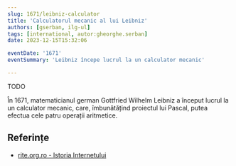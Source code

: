 ```yaml
---
slug: 1671/leibniz-calculator
title: 'Calculatorul mecanic al lui Leibniz'
authors: [gserban, ilg-ul]
tags: [international, autor:gheorghe.serban]
date: 2023-12-15T15:32:06

eventDate: '1671'
eventSummary: 'Leibniz începe lucrul la un calculator mecanic'

---
```


TODO

<!-- truncate -->

În 1671, matematicianul german Gottfried Wilhelm Leibniz a început lucrul
la un calculator mecanic, care, îmbunătățind proiectul lui Pascal, putea efectua cele patru operații aritmetice.


## Referințe

- [rite.org.ro - Istoria Internetului](https://rite.org.ro/istoria-internetului/)
